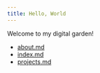 ```yaml
---
title: Hello, World
---
```


Welcome to my digital garden!

* [about.md](about.md)
* [index.md](index.md)
* [projects.md](projects.md)
